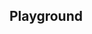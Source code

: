 <script setup>
import SwaggerUI from "@/swagger/view/SwaggerUI.vue"

import baseAllAbsWithQueryJson from "@/swagger/json/records/solr/all-record-permit-with-query.json";
import contactAllAbsWithQueryJson from "@/swagger/json/contact/solr/all-record-permit-with-query.json";

import baseAllAbsPermitJson from "@/swagger/json/records/solr/all-record-permit.json";
import contactAllAbsPermitJson from "@/swagger/json/contact/solr/all-record-permit.json";

import baseAllAbsPermitWithCountryJson from "@/swagger/json/records/solr/all-record-with-country.json";
import contactAllAbsPermitWithCountryJson from "@/swagger/json/contact/solr/all-record-with-country.json";

import baseAllAbsPermitWithRegionJson from "@/swagger/json/records/solr/all-record-with-region.json";
import contactAllAbsPermitWithRegionJson from "@/swagger/json/contact/solr/all-record-with-region.json";

import baseAllAbsPermitWithSubFiltersJson from "@/swagger/json/records/solr/all-record-with-subfilters.json";
import contactAllAbsPermitWithSubFiltersJson from "@/swagger/json/contact/solr/all-record-with-subfilters.json";

function mergeJson(base, specific) {
  const merged = JSON.parse(JSON.stringify(base));
  merged.paths["/index"].get.parameters[0].schema.example = specific.example;
  return merged;
}


const swaggerSpecs = [
  { json:mergeJson(baseAllAbsWithQueryJson, contactAllAbsWithQueryJson), protected: false },
  { json: mergeJson(baseAllAbsPermitJson, contactAllAbsPermitJson), protected: false },
  { json: mergeJson(baseAllAbsPermitWithCountryJson, contactAllAbsPermitWithCountryJson), protected: false },
  { json: mergeJson(baseAllAbsPermitWithRegionJson, contactAllAbsPermitWithRegionJson), protected: false },
  { json: mergeJson(baseAllAbsPermitWithSubFiltersJson, contactAllAbsPermitWithSubFiltersJson), protected: false },
];

</script>

<!--@include: @/../components/records/solr.md-->

## Playground

<SwaggerUI :swaggerSpecs="swaggerSpecs"/>
